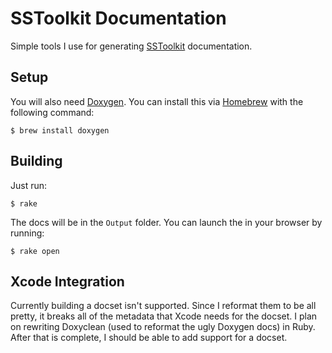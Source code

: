 # SSToolkit Documentation

Simple tools I use for generating [SSToolkit][] documentation.

## Setup

You will also need [Doxygen](http://doxygen.org). You can install this via [Homebrew](http://github.com/mxcl/homebrew) with the following command:

    $ brew install doxygen

## Building

Just run:

    $ rake

The docs will be in the `Output` folder. You can launch the in your browser by running:

    $ rake open

## Xcode Integration

Currently building a docset isn't supported. Since I reformat them to be all pretty, it breaks all of the metadata that Xcode needs for the docset. I plan on rewriting Doxyclean (used to reformat the ugly Doxygen docs) in Ruby. After that is complete, I should be able to add support for a docset.

[SSToolkit]: http://sstoolk.it

